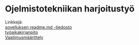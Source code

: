 
# Ojelmistotekniikan harjoitustyö
Linkkejä: <br>
[sovelluksen readme.md -tiedosto](https://github.com/AnttiHal/ot-harjoitustyo/blob/master/Sointuvisa/README.md) <br>
[työaikakirjanpito](https://github.com/AnttiHal/ot-harjoitustyo/blob/master/Sointuvisa/dokumentaatio/tyoaikakirjanpito.md) <br>
[Vaatimusmäärittely](https://github.com/AnttiHal/ot-harjoitustyo/blob/master/dokumentaatio/vaatimusmaarittely.md)


